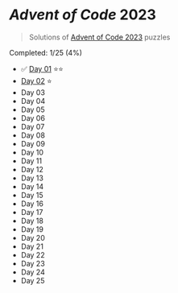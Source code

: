 # _Advent of Code_ 2023

> Solutions of [Advent of Code 2023](http://adventofcode.com/2023/) puzzles

Completed: 1/25 (4%)

-   ✅ [Day 01](https://github.com/ssynowiec/AdventOfCode/tree/main/2023/Day%2001) ⭐⭐
-   [Day 02](https://github.com/ssynowiec/AdventOfCode/tree/main/2023/Day%2002) ⭐
-   Day 03
-   Day 04
-   Day 05
-   Day 06
-   Day 07
-   Day 08
-   Day 09
-   Day 10
-   Day 11
-   Day 12
-   Day 13
-   Day 14
-   Day 15
-   Day 16
-   Day 17
-   Day 18
-   Day 19
-   Day 20
-   Day 21
-   Day 22
-   Day 23
-   Day 24
-   Day 25
